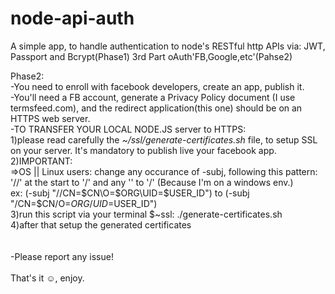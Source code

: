 # node-api-auth
A simple app, to handle authentication to node's RESTful http APIs
via: JWT, Passport and Bcrypt(Phase1) 3rd Part oAuth'FB,Google,etc'(Pahse2)

Phase2:<br/>
-You need to enroll with facebook developers, create an app, publish it.<br/>
-You'll need a FB account, generate a Privacy Policy document (I use termsfeed.com), and the redirect application(this one) should be on an HTTPS web server.<br/>
-TO TRANSFER YOUR LOCAL NODE.JS server to HTTPS:<br/>
1)please read carefully the *~/ssl/generate-certificates.sh* file, to setup SSL on your server. It's mandatory to publish live your facebook app.<br/>
2)IMPORTANT: <br/>
=>OS || Linux users: change any occurance of -subj, following this pattern: '//' at the start to '/' and any '\' to '/'
(Because I'm on a windows env.)<br/>
ex: (-subj "//CN=$CN\O=$ORG\UID=$USER_ID") to (-subj "/CN=$CN/O=$ORG/UID=$USER_ID")<br/>
3)run this script via your terminal $~ssl: ./generate-certificates.sh<br/>
4)after that setup the generated certificates<br/>
<br/><br/>
-Please report any issue!
<br/><br/>
That's it ☺, enjoy.
